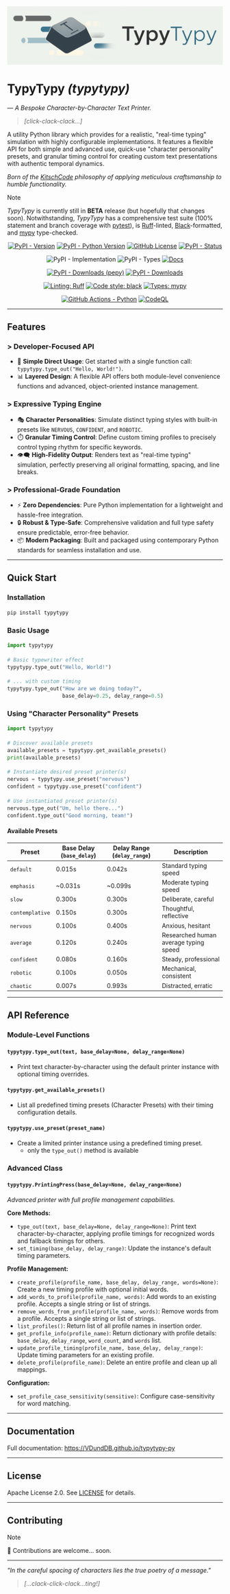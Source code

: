 <img src="https://raw.githubusercontent.com/VDundDB/typytypy-py/main/assets/images/logo/typytypy-logo-full.svg" alt="TypyTypy logo" role="img" style="display:block; margin:0 auto;"/>

# TypyTypy *(typytypy)*

*— A Bespoke Character-by-Character Text Printer.*

> *[click-clack-clack...]*

A utility Python library which provides for a realistic, "real-time typing" simulation with highly configurable implementations. It features a flexible API for both simple and advanced use, quick-use "character personality" presets, and granular timing control for creating custom text presentations with authentic temporal dynamics.

*Born of the [KitschCode](https://github.com/VDundDB/KitschCode-py) philosophy of applying meticulous craftsmanship to humble functionality.*

> [!NOTE]
> *TypyTypy* is currently still in **BETA** release (but hopefully that changes soon). Notwithstanding, *TypyTypy* has a comprehensive test suite (100% statement and branch coverage with [pytest](https://github.com/pytest-dev/pytest)), is [Ruff](https://github.com/astral-sh/ruff)-linted, [Black](https://github.com/psf/black)-formatted, and [mypy](https://github.com/python/mypy) type-checked.

<div align="center">

[![PyPI - Version](https://img.shields.io/pypi/v/typytypy.svg)](https://pypi.org/project/typytypy)
[![PyPI - Python Version](https://img.shields.io/pypi/pyversions/typytypy.svg?logo=python&logoColor=gold)](https://devguide.python.org/versions)
[![GitHub License](https://img.shields.io/github/license/VDundDB/typytypy-py?color=%23bc292b)](https://opensource.org/licenses/Apache-2.0)
[![PyPI - Status](https://img.shields.io/pypi/status/typytypy)](https://pypi.org/project/typytypy)

![PyPI - Implementation](https://img.shields.io/pypi/implementation/typytypy)
![PyPI - Types](https://img.shields.io/pypi/types/typytypy)
[![Docs](https://img.shields.io/badge/docs-online-success)](https://VDundDB.github.io/typytypy-py)

[![PyPI - Downloads (pepy)](https://img.shields.io/pepy/dt/typytypy?label=total%20downloads)](https://pepy.tech/projects/typytypy)
[![PyPI - Downloads](https://img.shields.io/pypi/dm/typytypy.svg)](https://pypi.org/project/typytypy)

[![Linting: Ruff](https://img.shields.io/endpoint?url=https://raw.githubusercontent.com/charliermarsh/ruff/main/assets/badge/v2.json)](https://github.com/astral-sh/ruff)
[![Code style: black](https://img.shields.io/badge/code%20style-black-000000.svg)](https://github.com/psf/black)
[![Types: mypy](https://www.mypy-lang.org/static/mypy_badge.svg)](https://github.com/python/mypy)

[![GitHub Actions - Python](https://github.com/VDundDB/typytypy-py/actions/workflows/python-package.yml/badge.svg)](https://github.com/VDundDB/typytypy-py/actions/workflows/python-package.yml)
[![CodeQL](https://github.com/VDundDB/typytypy-py/actions/workflows/github-code-scanning/codeql/badge.svg)](https://github.com/VDundDB/typytypy-py/actions/workflows/github-code-scanning/codeql)

</div>

---

## Features

### > Developer-Focused API

- 🎯 **Simple Direct Usage**: Get started with a single function call: `typytypy.type_out("Hello, World!")`.
- 📊 **Layered Design**: A flexible API offers both module-level convenience functions and advanced, object-oriented instance management.

### > Expressive Typing Engine

- 🎭 **Character Personalities**: Simulate distinct typing styles with built-in presets like `NERVOUS`, `CONFIDENT`, and `ROBOTIC`.
- ⏱️ **Granular Timing Control**: Define custom timing profiles to precisely control typing rhythm for specific keywords.
- 👁️‍🗨️ **High-Fidelity Output**: Renders text as "real-time typing" simulation, perfectly preserving all original formatting, spacing, and line breaks.

### > Professional-Grade Foundation

- ⚡ **Zero Dependencies**: Pure Python implementation for a lightweight and hassle-free integration.
- 🔒 **Robust & Type-Safe**: Comprehensive validation and full type safety ensure predictable, error-free behavior.
- 📦 **Modern Packaging**: Built and packaged using contemporary Python standards for seamless installation and use.

---

## Quick Start

### Installation

```python
pip install typytypy
```

### Basic Usage

```python
import typytypy

# Basic typewriter effect
typytypy.type_out("Hello, World!")

# ... with custom timing
typytypy.type_out("How are we doing today?",
                  base_delay=0.25, delay_range=0.5)
```

### Using "Character Personality" Presets

```python
import typytypy

# Discover available presets
available_presets = typytypy.get_available_presets()
print(available_presets)

# Instantiate desired preset printer(s)
nervous = typytypy.use_preset("nervous")
confident = typytypy.use_preset("confident")

# Use instantiated preset printer(s)
nervous.type_out("Um, hello there...")
confident.type_out("Good morning, team!")
```

#### Available Presets

| Preset | Base Delay (`base_delay`) | Delay Range (`delay_range`) | Description |
|--------|------------|-------------|-------------|
| `default` | 0.015s | 0.042s | Standard typing speed |
| `emphasis` | ~0.031s | ~0.099s | Moderate typing speed |
| `slow` | 0.300s | 0.300s | Deliberate, careful |
| `contemplative` | 0.150s | 0.300s | Thoughtful, reflective |
| `nervous` | 0.100s | 0.400s | Anxious, hesitant |
| `average` | 0.120s | 0.240s | Researched human average typing speed |
| `confident` | 0.080s | 0.160s | Steady, professional |
| `robotic` | 0.100s | 0.050s | Mechanical, consistent |
| `chaotic` | 0.007s | 0.993s | Distracted, erratic |

---

## API Reference

### Module-Level Functions

#### `typytypy.type_out(text, base_delay=None, delay_range=None)`

- Print text character-by-character using the default printer instance with optional timing overrides.

#### `typytypy.get_available_presets()`

- List all predefined timing presets (Character Presets) with their timing configuration details.

#### `typytypy.use_preset(preset_name)`

- Create a limited printer instance using a predefined timing preset.
  - only the `type_out()` method is available

### Advanced Class

#### `typytypy.PrintingPress(base_delay=None, delay_range=None)`

*Advanced printer with full profile management capabilities.*

**Core Methods:**

- `type_out(text, base_delay=None, delay_range=None)`: Print text character-by-character, applying profile timings for recognized words and fallback timings for others.
- `set_timing(base_delay, delay_range)`: Update the instance's default timing parameters.

**Profile Management:**

- `create_profile(profile_name, base_delay, delay_range, words=None)`: Create a new timing profile with optional initial words.
- `add_words_to_profile(profile_name, words)`: Add words to an existing profile. Accepts a single string or list of strings.
- `remove_words_from_profile(profile_name, words)`: Remove words from a profile. Accepts a single string or list of strings.
- `list_profiles()`: Return list of all profile names in insertion order.
- `get_profile_info(profile_name)`: Return dictionary with profile details: `base_delay`, `delay_range`, `word_count`, and `words` list.
- `update_profile_timing(profile_name, base_delay, delay_range)`: Update timing parameters for an existing profile.
- `delete_profile(profile_name)`: Delete an entire profile and clean up all mappings.

**Configuration:**

- `set_profile_case_sensitivity(sensitive)`: Configure case-sensitivity for word matching.

---

## Documentation

Full documentation: <https://VDundDB.github.io/typytypy-py>

---

## License

Apache License 2.0. See [LICENSE](LICENSE) for details.

---

## Contributing

> [!NOTE]
> 🚧 Contributions are welcome... soon.

---

*"In the careful spacing of characters lies the true poetry of a message."*

> *[...clack-click-clack...ting!]*
